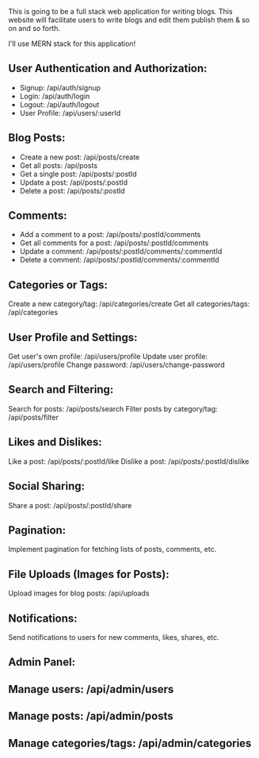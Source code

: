 This is going to be a full stack web application for writing blogs.
This website will facilitate users to write blogs and edit them publish them & so on and so forth.

I'll use MERN stack for this application!


## User Authentication and Authorization:

- Signup: /api/auth/signup
- Login: /api/auth/login
- Logout: /api/auth/logout
- User Profile: /api/users/:userId

## Blog Posts:

- Create a new post: /api/posts/create
- Get all posts: /api/posts
- Get a single post: /api/posts/:postId
- Update a post: /api/posts/:postId
- Delete a post: /api/posts/:postId

## Comments:

- Add a comment to a post: /api/posts/:postId/comments
- Get all comments for a post: /api/posts/:postId/comments
- Update a comment: /api/posts/:postId/comments/:commentId
- Delete a comment: /api/posts/:postId/comments/:commentId

## Categories or Tags:

Create a new category/tag: /api/categories/create
Get all categories/tags: /api/categories

## User Profile and Settings:

Get user's own profile: /api/users/profile
Update user profile: /api/users/profile
Change password: /api/users/change-password

## Search and Filtering:

Search for posts: /api/posts/search
Filter posts by category/tag: /api/posts/filter

## Likes and Dislikes:

Like a post: /api/posts/:postId/like
Dislike a post: /api/posts/:postId/dislike

## Social Sharing:

Share a post: /api/posts/:postId/share

## Pagination:

Implement pagination for fetching lists of posts, comments, etc.

## File Uploads (Images for Posts):
Upload images for blog posts: /api/uploads

## Notifications:

Send notifications to users for new comments, likes, shares, etc.

## Admin Panel:

## Manage users: /api/admin/users
## Manage posts: /api/admin/posts
## Manage categories/tags: /api/admin/categories
